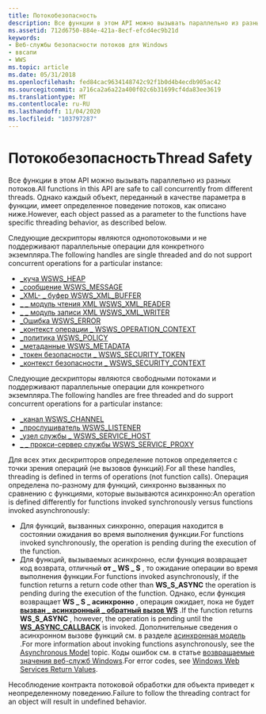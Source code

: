 ```yaml
---
title: Потокобезопасность
description: Все функции в этом API можно вызывать параллельно из разных потоков. Однако каждый объект, переданный в качестве параметра в функции, имеет определенное поведение потоков, как описано ниже.
ms.assetid: 712d6750-884e-421a-8ecf-efcd4ec9b21d
keywords:
- Веб-службы безопасности потоков для Windows
- ввсапи
- WWS
ms.topic: article
ms.date: 05/31/2018
ms.openlocfilehash: fed84cac9634148742c92f1b0d4b4ecdb905ac42
ms.sourcegitcommit: a716ca2a6a22a400f02c6b31699cf4da83ee3619
ms.translationtype: MT
ms.contentlocale: ru-RU
ms.lasthandoff: 11/04/2020
ms.locfileid: "103797287"
---
```

# <a name="thread-safety"></a><span data-ttu-id="98d43-107">Потокобезопасность</span><span class="sxs-lookup"><span data-stu-id="98d43-107">Thread Safety</span></span>

<span data-ttu-id="98d43-108">Все функции в этом API можно вызывать параллельно из разных потоков.</span><span class="sxs-lookup"><span data-stu-id="98d43-108">All functions in this API are safe to call concurrently from different threads.</span></span> <span data-ttu-id="98d43-109">Однако каждый объект, переданный в качестве параметра в функции, имеет определенное поведение потоков, как описано ниже.</span><span class="sxs-lookup"><span data-stu-id="98d43-109">However, each object passed as a parameter to the functions have specific threading behavior, as described below.</span></span>


<span data-ttu-id="98d43-110">Следующие дескрипторы являются однопотоковыми и не поддерживают параллельные операции для конкретного экземпляра.</span><span class="sxs-lookup"><span data-stu-id="98d43-110">The following handles are single threaded and do not support concurrent operations for a particular instance:</span></span>

-   [<span data-ttu-id="98d43-111">\_куча WS</span><span class="sxs-lookup"><span data-stu-id="98d43-111">WS\_HEAP</span></span>](ws-heap.md)
-   [<span data-ttu-id="98d43-112">\_сообщение WS</span><span class="sxs-lookup"><span data-stu-id="98d43-112">WS\_MESSAGE</span></span>](ws-message.md)
-   [<span data-ttu-id="98d43-113">\_XML- \_ буфер WS</span><span class="sxs-lookup"><span data-stu-id="98d43-113">WS\_XML\_BUFFER</span></span>](ws-xml-buffer.md)
-   [<span data-ttu-id="98d43-114">\_ \_ модуль чтения XML WS</span><span class="sxs-lookup"><span data-stu-id="98d43-114">WS\_XML\_READER</span></span>](ws-xml-reader.md)
-   [<span data-ttu-id="98d43-115">\_ \_ модуль записи XML WS</span><span class="sxs-lookup"><span data-stu-id="98d43-115">WS\_XML\_WRITER</span></span>](ws-xml-writer.md)
-   [<span data-ttu-id="98d43-116">\_Ошибка WS</span><span class="sxs-lookup"><span data-stu-id="98d43-116">WS\_ERROR</span></span>](ws-error.md)
-   [<span data-ttu-id="98d43-117">\_контекст операции \_ WS</span><span class="sxs-lookup"><span data-stu-id="98d43-117">WS\_OPERATION\_CONTEXT</span></span>](ws-operation-context.md)
-   [<span data-ttu-id="98d43-118">\_политика WS</span><span class="sxs-lookup"><span data-stu-id="98d43-118">WS\_POLICY</span></span>](ws-policy.md)
-   [<span data-ttu-id="98d43-119">\_метаданные WS</span><span class="sxs-lookup"><span data-stu-id="98d43-119">WS\_METADATA</span></span>](ws-metadata.md)
-   [<span data-ttu-id="98d43-120">\_токен безопасности \_ WS</span><span class="sxs-lookup"><span data-stu-id="98d43-120">WS\_SECURITY\_TOKEN</span></span>](ws-security-token.md)
-   [<span data-ttu-id="98d43-121">\_контекст безопасности \_ WS</span><span class="sxs-lookup"><span data-stu-id="98d43-121">WS\_SECURITY\_CONTEXT</span></span>](ws-security-context.md)

<span data-ttu-id="98d43-122">Следующие дескрипторы являются свободными потоками и поддерживают параллельные операции для конкретного экземпляра.</span><span class="sxs-lookup"><span data-stu-id="98d43-122">The following handles are free threaded and do support concurrent operations for a particular instance:</span></span>

-   [<span data-ttu-id="98d43-123">\_канал WS</span><span class="sxs-lookup"><span data-stu-id="98d43-123">WS\_CHANNEL</span></span>](ws-channel.md)
-   [<span data-ttu-id="98d43-124">\_прослушиватель WS</span><span class="sxs-lookup"><span data-stu-id="98d43-124">WS\_LISTENER</span></span>](ws-listener.md)
-   [<span data-ttu-id="98d43-125">\_узел службы \_ WS</span><span class="sxs-lookup"><span data-stu-id="98d43-125">WS\_SERVICE\_HOST</span></span>](ws-service-host.md)
-   [<span data-ttu-id="98d43-126">\_ \_ прокси-сервер службы WS</span><span class="sxs-lookup"><span data-stu-id="98d43-126">WS\_SERVICE\_PROXY</span></span>](ws-service-proxy.md)

<span data-ttu-id="98d43-127">Для всех этих дескрипторов определение потоков определяется с точки зрения операций (не вызовов функций).</span><span class="sxs-lookup"><span data-stu-id="98d43-127">For all these handles, threading is defined in terms of operations (not function calls).</span></span> <span data-ttu-id="98d43-128">Операция определена по-разному для функций, синхронно вызванных по сравнению с функциями, которые вызываются асинхронно:</span><span class="sxs-lookup"><span data-stu-id="98d43-128">An operation is defined differently for functions invoked synchronously versus functions invoked asynchronously:</span></span>

-   <span data-ttu-id="98d43-129">Для функций, вызванных синхронно, операция находится в состоянии ожидания во время выполнения функции.</span><span class="sxs-lookup"><span data-stu-id="98d43-129">For functions invoked synchronously, the operation is pending during the execution of the function.</span></span>
-   <span data-ttu-id="98d43-130">Для функций, вызываемых асинхронно, если функция возвращает код возврата, отличный **от \_ WS \_ S** , то ожидание операции во время выполнения функции.</span><span class="sxs-lookup"><span data-stu-id="98d43-130">For functions invoked asynchronously, if the function returns a return code other than **WS\_S\_ASYNC** the operation is pending during the execution of the function.</span></span> <span data-ttu-id="98d43-131">Однако, если функция возвращает **WS \_ S \_ асинхронно** , операция ожидает, пока не будет [**вызван \_ асинхронный \_ обратный вызов WS**](/windows/desktop/api/WebServices/nc-webservices-ws_async_callback) .</span><span class="sxs-lookup"><span data-stu-id="98d43-131">If the function returns **WS\_S\_ASYNC** , however, the operation is pending until the [**WS\_ASYNC\_CALLBACK**](/windows/desktop/api/WebServices/nc-webservices-ws_async_callback) is invoked.</span></span> <span data-ttu-id="98d43-132">Дополнительные сведения о асинхронном вызове функций см. в разделе [асинхронная модель](asynchronous-model.md) .</span><span class="sxs-lookup"><span data-stu-id="98d43-132">For more information about invoking functions asynchronously, see the [Asynchronous Model](asynchronous-model.md) topic.</span></span> <span data-ttu-id="98d43-133">Коды ошибок см. в статье [возвращаемые значения веб-служб Windows](windows-web-services-return-values.md).</span><span class="sxs-lookup"><span data-stu-id="98d43-133">For error codes, see [Windows Web Services Return Values](windows-web-services-return-values.md).</span></span>

<span data-ttu-id="98d43-134">Несоблюдение контракта потоковой обработки для объекта приведет к неопределенному поведению.</span><span class="sxs-lookup"><span data-stu-id="98d43-134">Failure to follow the threading contract for an object will result in undefined behavior.</span></span>

 

 




